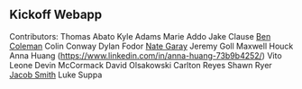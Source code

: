 ## Kickoff Webapp

Contributors: 
    Thomas Abato
    Kyle Adams
    Marie Addo
    Jake Clause
    [Ben Coleman](https://www.linkedin.com/in/moraviancoleman/)
    Colin Conway
    Dylan Fodor
    [Nate Garay](https://github.com/NateGaray)
    Jeremy Goll
    Maxwell Houck
    Anna Huang (https://www.linkedin.com/in/anna-huang-73b9b4252/)
    Vito Leone
    Devin McCormack
    David Olsakowski
    Carlton Reyes
    Shawn Ryer
    [Jacob Smith](https://www.linkedin.com/in/jacob-smith-a12842205/)
    Luke Suppa 
